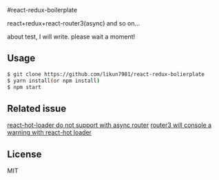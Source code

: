 #react-redux-boilerplate

  react+redux+react-router3(async) and so on...
  
  about test, I will write. please wait a moment! 

## Usage

```bash
$ git clone https://github.com/likun7981/react-redux-bolierplate
$ yarn install(or npm install)
$ npm start
```
## Related issue
 [react-hot-loader do not support with async router](https://github.com/gaearon/react-hot-boilerplate/pull/61#issuecomment-218835358)
 [router3 will console a warning with react-hot loader](https://github.com/gaearon/react-hot-loader/issues/249)
## License

MIT